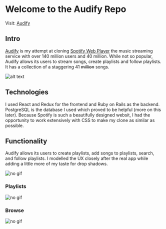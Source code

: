 # Welcome to the Audify Repo
Visit: [Audify](https://audify-premium.herokuapp.com)

## Intro
[Audify](https://audify-premium.herokuapp.com) is my attempt at cloning [Spotify Web Player](https://www.open.spotify.com) the music streaming service with over 140 million users and 40 million. While not so popular, Audify allows its users to stream songs, create playlists and follow playlists. It has a collection of a staggering 41 ~~million~~ songs.

![alt text](https://github.com/srac1777/Audify/blob/master/wiki/readme-screengrabs/Screen%20Shot%202018-06-15%20at%203.31.45%20PM.png "Splash Screen")

## Technologies

I used React and Redux for the frontend and Ruby on Rails as the backend. PostgreSQL is the database I used which proved to be helpful (more on this later). Because Spotify is such a beautifully designed websit, I had the opportunity to work extensively with CSS to make my clone as similar as possible.


## Functionality

Audify allows its users to create playlists, add songs to playlists, search, and follow playlists.
I modelled the UX closely after the real app while adding a little more of my taste for drop shadows. 

![no gif](https://github.com/srac1777/Audify/blob/master/wiki/readme-screengrabs/home.gif "User Interaction")

### Playlists

![no gif](https://github.com/srac1777/Audify/blob/master/wiki/readme-screengrabs/playlist.gif "Playlists")

### Browse

![no gif](https://github.com/srac1777/Audify/blob/master/wiki/readme-screengrabs/browse.gif "Playlists")




